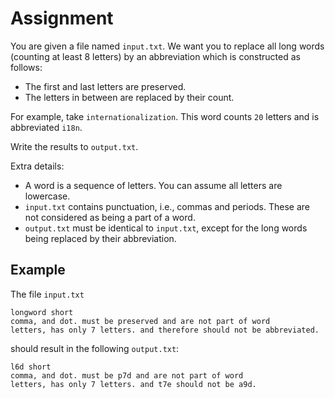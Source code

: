 # Assignment

You are given a file named `input.txt`.
We want you to replace all long words (counting at least 8 letters) by an abbreviation which is constructed as follows:

* The first and last letters are preserved.
* The letters in between are replaced by their count.

For example, take `internationalization`.
This word counts `20` letters and is abbreviated `i18n`.

Write the results to `output.txt`.

Extra details:

* A word is a sequence of letters. You can assume all letters are lowercase.
* `input.txt` contains punctuation, i.e., commas and periods. These are not considered as being a part of a word.
* `output.txt` must be identical to `input.txt`, except for the long words being replaced by their abbreviation.

## Example

The file `input.txt`

```text
longword short
comma, and dot. must be preserved and are not part of word
letters, has only 7 letters. and therefore should not be abbreviated.
```

should result in the following `output.txt`:

```text
l6d short
comma, and dot. must be p7d and are not part of word
letters, has only 7 letters. and t7e should not be a9d.
```
